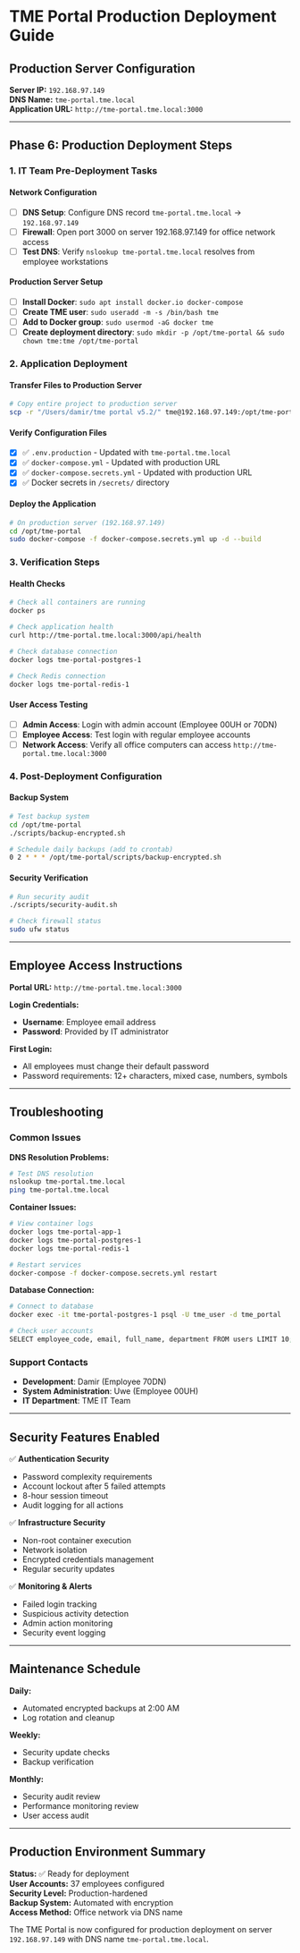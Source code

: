 # TME Portal Production Deployment Guide

## Production Server Configuration

**Server IP:** `192.168.97.149`  
**DNS Name:** `tme-portal.tme.local`  
**Application URL:** `http://tme-portal.tme.local:3000`

---

## Phase 6: Production Deployment Steps

### 1. IT Team Pre-Deployment Tasks

#### Network Configuration
- [ ] **DNS Setup**: Configure DNS record `tme-portal.tme.local` → `192.168.97.149`
- [ ] **Firewall**: Open port 3000 on server 192.168.97.149 for office network access
- [ ] **Test DNS**: Verify `nslookup tme-portal.tme.local` resolves from employee workstations

#### Production Server Setup
- [ ] **Install Docker**: `sudo apt install docker.io docker-compose`
- [ ] **Create TME user**: `sudo useradd -m -s /bin/bash tme`
- [ ] **Add to Docker group**: `sudo usermod -aG docker tme`
- [ ] **Create deployment directory**: `sudo mkdir -p /opt/tme-portal && sudo chown tme:tme /opt/tme-portal`

### 2. Application Deployment

#### Transfer Files to Production Server
```bash
# Copy entire project to production server
scp -r "/Users/damir/tme portal v5.2/" tme@192.168.97.149:/opt/tme-portal/
```

#### Verify Configuration Files
- [x] ✅ `.env.production` - Updated with `tme-portal.tme.local`
- [x] ✅ `docker-compose.yml` - Updated with production URL
- [x] ✅ `docker-compose.secrets.yml` - Updated with production URL
- [x] ✅ Docker secrets in `/secrets/` directory

#### Deploy the Application
```bash
# On production server (192.168.97.149)
cd /opt/tme-portal
sudo docker-compose -f docker-compose.secrets.yml up -d --build
```

### 3. Verification Steps

#### Health Checks
```bash
# Check all containers are running
docker ps

# Check application health
curl http://tme-portal.tme.local:3000/api/health

# Check database connection
docker logs tme-portal-postgres-1

# Check Redis connection
docker logs tme-portal-redis-1
```

#### User Access Testing
- [ ] **Admin Access**: Login with admin account (Employee 00UH or 70DN)
- [ ] **Employee Access**: Test login with regular employee accounts
- [ ] **Network Access**: Verify all office computers can access `http://tme-portal.tme.local:3000`

### 4. Post-Deployment Configuration

#### Backup System
```bash
# Test backup system
cd /opt/tme-portal
./scripts/backup-encrypted.sh

# Schedule daily backups (add to crontab)
0 2 * * * /opt/tme-portal/scripts/backup-encrypted.sh
```

#### Security Verification
```bash
# Run security audit
./scripts/security-audit.sh

# Check firewall status
sudo ufw status
```

---

## Employee Access Instructions

**Portal URL:** `http://tme-portal.tme.local:3000`

**Login Credentials:**
- **Username**: Employee email address
- **Password**: Provided by IT administrator

**First Login:**
- All employees must change their default password
- Password requirements: 12+ characters, mixed case, numbers, symbols

---

## Troubleshooting

### Common Issues

**DNS Resolution Problems:**
```bash
# Test DNS resolution
nslookup tme-portal.tme.local
ping tme-portal.tme.local
```

**Container Issues:**
```bash
# View container logs
docker logs tme-portal-app-1
docker logs tme-portal-postgres-1
docker logs tme-portal-redis-1

# Restart services
docker-compose -f docker-compose.secrets.yml restart
```

**Database Connection:**
```bash
# Connect to database
docker exec -it tme-portal-postgres-1 psql -U tme_user -d tme_portal

# Check user accounts
SELECT employee_code, email, full_name, department FROM users LIMIT 10;
```

### Support Contacts
- **Development**: Damir (Employee 70DN)
- **System Administration**: Uwe (Employee 00UH)
- **IT Department**: TME IT Team

---

## Security Features Enabled

✅ **Authentication Security**
- Password complexity requirements
- Account lockout after 5 failed attempts
- 8-hour session timeout
- Audit logging for all actions

✅ **Infrastructure Security**
- Non-root container execution
- Network isolation
- Encrypted credentials management
- Regular security updates

✅ **Monitoring & Alerts**
- Failed login tracking
- Suspicious activity detection
- Admin action monitoring
- Security event logging

---

## Maintenance Schedule

**Daily:**
- Automated encrypted backups at 2:00 AM
- Log rotation and cleanup

**Weekly:**
- Security update checks
- Backup verification

**Monthly:**
- Security audit review
- Performance monitoring review
- User access audit

---

## Production Environment Summary

**Status:** ✅ Ready for deployment  
**User Accounts:** 37 employees configured  
**Security Level:** Production-hardened  
**Backup System:** Automated with encryption  
**Access Method:** Office network via DNS name  

The TME Portal is now configured for production deployment on server `192.168.97.149` with DNS name `tme-portal.tme.local`.